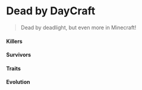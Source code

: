 # Dead by DayCraft
> Dead by deadlight, but even more in Minecraft!

#### Killers
#### Survivors
#### Traits
#### Evolution
